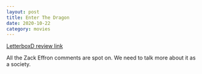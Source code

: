 ```yaml
---
layout: post
title: Enter The Dragon
date: 2020-10-22
category: movies
---
```

 
[LetterboxD review link](https://letterboxd.com/samarthbhaskar/film/enter-the-dragon/)

All the Zack Effron comments are spot on. We need to talk more about it as a society.